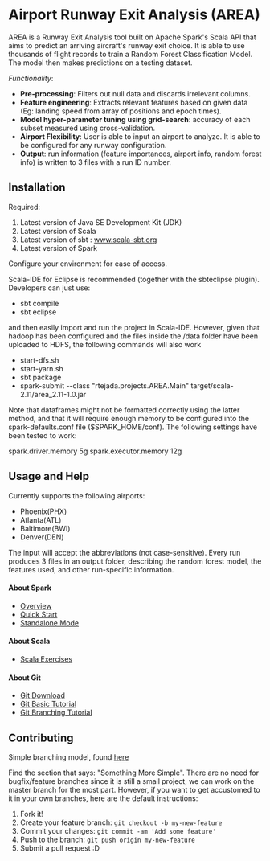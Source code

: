 # Airport Runway Exit Analysis (AREA)

AREA is a Runway Exit Analysis tool built on Apache Spark's Scala API that aims to predict an arriving aircraft's runway exit choice. It is able to use thousands of flight records to train a Random Forest Classification Model. The model then makes predictions on a testing dataset.

*Functionality*:
 - **Pre-processing**: Filters out null data and discards irrelevant columns.
 - **Feature engineering**: Extracts relevant features based on given data (Eg: landing speed from array of positions and epoch times).
 - **Model hyper-parameter tuning using grid-search**: accuracy of each subset measured using cross-validation.
 - **Airport Flexibility**: User is able to input an airport to analyze. It is able to be configured for any runway configuration.
 - **Output**: run information (feature importances, airport info, random forest info) is written to 3 files with a run ID number.

## Installation
Required:

1. Latest version of Java SE Development Kit (JDK)
2. Latest version of Scala
3. Latest version of sbt : www.scala-sbt.org
4. Latest version of Spark

Configure your environment for ease of access.

Scala-IDE for Eclipse is recommended (together with the sbteclipse plugin). Developers can just use:

- sbt compile
- sbt eclipse

and then easily import and run the project in Scala-IDE. However, given that hadoop has been configured and the files inside the /data folder have been uploaded to HDFS, the following commands will also work

- start-dfs.sh
- start-yarn.sh
- sbt package
- spark-submit --class "rtejada.projects.AREA.Main" target/scala-2.11/area_2.11-1.0.jar

Note that dataframes might not be formatted correctly using the latter method, and that it will require enough memory to be configured into the spark-defaults.conf file ($SPARK_HOME/conf). The following settings have been tested to work:

spark.driver.memory 5g
spark.executor.memory 12g


## Usage and Help
Currently supports the following airports:
 - Phoenix(PHX)
 - Atlanta(ATL)
 - Baltimore(BWI)
 - Denver(DEN)

The input will accept the abbreviations (not case-sensitive). 
Every run produces 3 files in an output folder, describing the random forest model, the features used, and other run-specific information.

#### About Spark

 - [Overview](http://spark.apache.org/docs/latest/index.html)
 - [Quick Start](http://spark.apache.org/docs/latest/quick-start.html)
 - [Standalone Mode](http://spark.apache.org/docs/latest/spark-standalone.html)

#### About Scala

 - [Scala Exercises](https://www.scala-exercises.org/std_lib/asserts)

#### About Git
* [Git Download](https://git-scm.com/downloads)
* [Git Basic Tutorial](https://try.github.io/)
* [Git Branching Tutorial](http://learngitbranching.js.org/)

## Contributing
Simple branching model, found [here](https://barro.github.io/2016/02/a-succesful-git-branching-model-considered-harmful/#figure-cactus-model)

Find the section that says: "Something More Simple". There are no need for bugfix/feature branches since it is still a small project, we can work on the master branch for the most part. However, if you want to get accustomed to it in your own branches, here are the default instructions:

1. Fork it!
2. Create your feature branch: `git checkout -b my-new-feature`
3. Commit your changes: `git commit -am 'Add some feature'`
4. Push to the branch: `git push origin my-new-feature`
5. Submit a pull request :D
